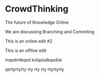 # CrowdThinking

The future of Knowledge Online

We are discussing Branching and Commiting

This is an online edit #2

This is an offline edit

mqsdmlkqsd
kùlqsùdkqsdùk


qsrtyrtyrty
rty
rty
rty
rtyrtyrty
